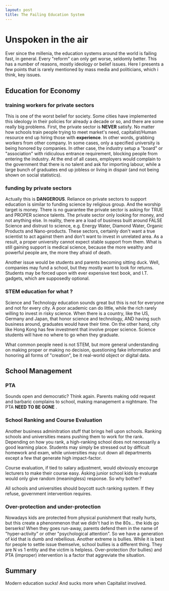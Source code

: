 ```yaml
---
layout: post
title: The Failing Education System
---
```


# Unspoken in the air
  Ever since the millenia, the education systems around the world is failing fast, in general. Every "reform" can only get worse, seldomly better. This has a number of reasons, mostly ideology or belief issues. Here I presents a few points that is rarely mentioned by mass media and politicians, which i think, key issues.
    
## Education for Economy
### training workers for private sectors
  This is one of the worst belief for society. Some cities have implemented this ideology in their policies for already a decade or so, and there are some really big problems. First, the private sector is __NEVER__ satisfy. No matter how schools train people trying to meet market's need, capitalist/Human resource end up hiring those with __experience__. In other words, grabbing workers from other company. In some cases, only a specified university is being honored by companies. In other case, the industry setup a "board" or "association" with ridiculous entrance requirement, blocking people from entering the industry. At the end of all cases, employers would complain to the government that there is no talent and ask for importing labour, while a large bunch of graduates end up jobless or living in dispair (and  not being shown on social statistics).
  
### funding by private sectors
  Actually this is __DANGEROUS__. Reliance on private sectors to support education is similar to funding science by religious group. And the worship target is money. There is no guarantee the private sector is asking for TRUE and PROPER science talents. The private sector only looking for money, and not anything else. In reality, there are a load of business built around FALSE Science and distrust to science, e.g. Energy Water, Diamond Water, Organic Products and Nano-products. These sectors, certainly don't want a true scientist to act against them and don't want to invest in unrelated area. As a result, a proper university cannot expect stable support from them. What is still gaining support is medical science, because the more wealthy and powerful people are, the more they afraid of death.
  
  Another issue would be students and parents becoming sitting duck. Well, companies may fund a school, but they mostly want to look for returns. Students may be forced upon with ever expensive text book, and I.T. gadgets, which are supposedly optional.
  
### STEM education for what ?
  Science and Technology education sounds great but this is not for everyone and not for every city. A poor academic can do little, while the rich rarely willing to invest in risky science. When there is a country, like the US, Germany and Japan, that honor science and technology, AND having such business around, graduates would have their time. On the other hand, city like Hong Kong has few investment that involve proper science. Science students will have no where to go when they graduate.
  
  What common people need is not STEM, but more general understanding on making proper or making no decision, questioning fake information and honoring all forms of "creation", be it real-world object or digital data.
  
## School Management
### PTA
  Sounds open and democratic? Think again. Parents making odd request and barbaric complains to school, making management a nightmare. The PTA __NEED TO BE GONE__ .
  
### School Ranking and Course Evaluation
  Another business adminitration stuff that brings hell upon schools. Ranking schools and universities means pushing them to work for the rank. Depending on how you rank, a high-ranking school does not necessarily a good learning place. Students may simply be stressed out by difficult homework and exam, while universities may cut down all departments except a few that generate high impact-factor.
  
  Course evaluation, if tied to salary adjustment, would obviously encourge lecturers to make their course easy. Asking junior school kids to evaluate would only give random (meaningless) response. So why bother?
  
  All schools and universities should boycott such ranking system. If they refuse, government intervention requires.
  
### Over-protection and under-protection
  Nowadays kids are protected from physical punishment that really hurts, but this create a phenonmenon that we didn't had in the 80s... the kids go berserks! When they goes run-away, parents defend them in the name of "hyper-activity" or other "psychological attention". So we have a generation of kid that is dumb and rebellious.
  Another extreme is bullies. While it is best for people to settle issue themselve, school bullies is a different thing. They are N vs 1 entity and the victim is helpless. Over-protection (for bullies) and PTA (improper) intervention is a factor that aggreviate the situation.
  
## Summary
Modern education sucks! And sucks more when Capitalist involved.
